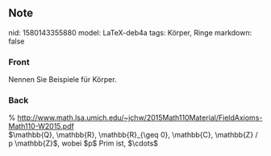 ## Note
nid: 1580143355880
model: LaTeX-deb4a
tags: Körper, Ringe
markdown: false

### Front
Nennen Sie Beispiele für Körper.

### Back
<div>% <a href="http://www.math.lsa.umich.edu/~jchw/2015Math110Material/FieldAxioms-Math110-W2015.pdf">http://www.math.lsa.umich.edu/~jchw/2015Math110Material/FieldAxioms-Math110-W2015.pdf</a></div><div>
</div>$\mathbb{Q}, \mathbb{R}, \mathbb{R}_{\geq 0}, \mathbb{C}, \mathbb{Z} / p \mathbb{Z}$, wobei $p$ Prim ist, $\cdots$
